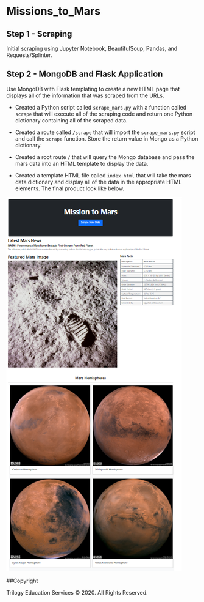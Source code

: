 
# Missions_to_Mars

## Step 1 - Scraping

Initial scraping using Jupyter Notebook, BeautifulSoup, Pandas, and Requests/Splinter.

## Step 2 - MongoDB and Flask Application

Use MongoDB with Flask templating to create a new HTML page that displays all of the information that was scraped from the URLs.

* Created a Python script called `scrape_mars.py` with a function called `scrape` that will execute all of the scraping code and return one Python dictionary containing all of the scraped data.

* Created a route called `/scrape` that will import the `scrape_mars.py` script and call the `scrape` function. Store the return value in Mongo as a Python dictionary.

* Created a root route `/` that will query the Mongo database and pass the mars data into an HTML template to display the data.

* Created a template HTML file called `index.html` that will take the mars data dictionary and display all of the data in the appropriate HTML elements. The final product look like below.

![overview.png](Missions_to_Mars/Images/overview.png)

##Copyright

Trilogy Education Services © 2020. All Rights Reserved.